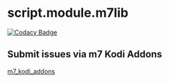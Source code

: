 # script.module.m7lib

[![Codacy Badge](https://api.codacy.com/project/badge/Grade/3719f9ce675d4bd2bcfaf045fb40f9c6)](https://app.codacy.com/app/mhancoc7/script.module.m7lib?utm_source=github.com&utm_medium=referral&utm_content=mhancoc7/script.module.m7lib&utm_campaign=Badge_Grade_Dashboard)

## Submit issues via m7 Kodi Addons

[m7_kodi_addons](https://m7kodi.dev)
